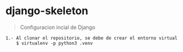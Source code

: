 # django-skeleton
> Configuracion incial de Django
```
1.- Al clonar el repositorio, se debe de crear el entorno virtual
    $ virtualenv -p python3 .venv
```
